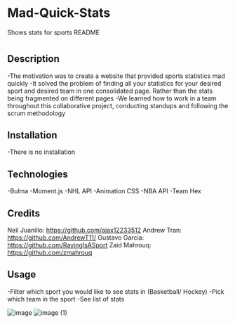 # Mad-Quick-Stats
Shows stats for sports
README
# <Mad-Qucik-Stats>

## Description

 -The motivation was to create a website that provided sports statistics mad quickly
 -It solved the problem of finding all your statistics for your desired sport and desired team in one consolidated page. Rather than the stats being fragmented on different pages
 -We learned how to work in a team throughout this collaborative project, conducting standups and following the scrum methodology


 ## Installation
 -There is no installation

 ## Technologies
 -Bulma
 -Moment.js
 -NHL API
 -Animation CSS
 -NBA API
 -Team Hex

 ## Credits

 Neil Juanillo: https://github.com/ajax12233512
 Andrew Tran: https://github.com/AndrewT11/
 Gustavo Garcia: https://github.com/RavingIsASport 
 Zaid Mahrouq: https://github.com/zmahrouq

## Usage

-Filter which sport you would like to see stats in (Basketball/ Hockey)
-Pick which team in the sport 
-See list of stats

![image](https://user-images.githubusercontent.com/87303050/134775289-3ccf4a98-d727-45da-9456-d1d8f4341c98.png)
  ![image (1)](https://user-images.githubusercontent.com/87303050/134775332-ec2560d4-3cc2-46b7-8471-a12ed003ba64.png)

  
  
  
  
